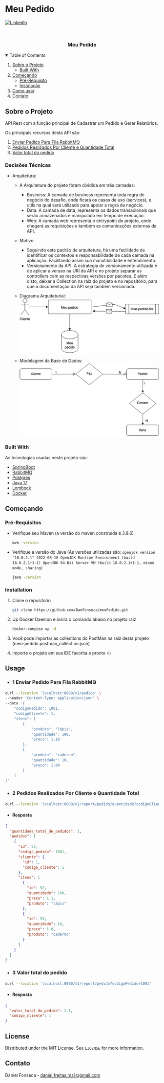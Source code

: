 # Meu Pedido



[![LinkedIn][linkedin-shield]][linkedin-url]

<!-- PROJECT LOGO -->
<br />
<p align="center">
  <a href="https://github.com/othneildrew/Best-README-Template">
 </a>

<h3 align="center">Meu Pedido</h3>




<!-- TABLE OF CONTENTS -->
<details open="open">
  <summary>Table of Contents</summary>
  <ol>
    <li>
      <a href="#about-the-project">Sobre o Projeto</a>
      <ul>
        <li><a href="#built-with">Built With</a></li>
      </ul>
    </li>
    <li>
      <a href="#getting-started">Começando</a>
      <ul>
        <li><a href="#prerequisites">Pré-Requisito</a></li>
        <li><a href="#installation">Instalação</a></li>
      </ul>
    </li>
    <li><a href="#usage">Como usar</a></li>
    <li><a href="#contact">Contato</a></li>
  </ol>
</details>



<!-- ABOUT THE PROJECT -->
## Sobre o Projeto
API Rest com a função principal de Cadastrar um Pedido e Gerar Relatórios.

Os principais recursos desta API são:

<ol>
<li><a href="#1">Enviar Pedido Para Fila RabbitMQ</a></li>
<li><a href="#2">Pedidos Realizados Por Cliente e Quantidade Total</a></li>
<li><a href="#3">Valor total do pedido</a></li>

</ol>

### Decisões Técnicas

* Arquitetura:
    * A Arquitetura do projeto foram dividida em três camadas:
        * Business: A camada de business representa toda regra de negócio do desafio, onde ficará os casos de uso (services),
          e utils na qual será utilizado para apoiar a regra de negócio.
        * Data: A camada de data, representa os dados transacionais que serão armazenados e manipulado em tempo de execução.
        * Web: A camada web representa o entrypoint do projeto, onde chegará as requisições e também as comunicações externas da API.
      
  * Motivo:
    * Seguindo este padrão de arquitetura, há uma facilidade de identificar os contextos e responsabilidade de cada camada na aplicação.
            Facilitando assim sua manutibilidade e entendimento.
    * Versionamento da API: A estrategia de versionamento utilizada é de aplicar a versao na URI da API e no projeto separar as controllers com as respectivas versões por pacotes. E além disto, deixar a Collection na raiz do projeto e no repositório, para que a documentação da API seja também versionada.

  * Diagrama Arquiteturial:
    <img src="arquitetura.drawio.png" alt="Logo">
  
  * Modelagem da Base de Dados:
    <img src="modelagem_bd.png" alt="Logo">

### Built With

As tecnologias usadas neste projeto são:
* [SpringBoot](https://spring.io/projects/spring-boot)
* [RabbitMQ](https://www.rabbitmq.com/)
* [Postgres](https://www.postgresql.org/)
* [Java 17](https://www.oracle.com/java/technologies/javase/jdk17-archive-downloads.html)
* [Lombock](https://projectlombok.org/)
* [Docker](https://www.docker.com/)



<!-- GETTING STARTED -->
## Começando

### Pré-Requisitos

* Verifique seu Maven (a versão do maven construída é 3.8.6)

  ```sh
  mvn -version
  ```

* Verifique a versão do Java (As versões utilizadas são: ````openjdk version "18.0.2.1" 2022-08-18
  OpenJDK Runtime Environment (build 18.0.2.1+1-1)
  OpenJDK 64-Bit Server VM (build 18.0.2.1+1-1, mixed mode, sharing)````

    ```sh
    java -version
    ```

### Installation

1. Clone o repositorio
   ```sh
   git clone https://github.com/DanFonseca/meuPedido.git
   ```
2. Up Docker Daemon e insira o comando abaixo no projeto raiz
   ```sh
   docker-compose up -d
   ```
   
3. Você pode importar as collections do PostMan na raiz desta  projeto 
(meu-pedido.postman_collection.json)
4. Importe o projeto em sua IDE favorita e pronto =)

<!-- USAGE EXAMPLES -->
## Usage

* ### 1 Enviar Pedido Para Fila RabbitMQ

```sh
curl --location 'localhost:8080/v1/pedido' \
--header 'Content-Type: application/json' \
--data '{
    "codigoPedido": 1001,
    "codigoCliente": 1,
    "itens": [
        {
            "produto": "lápis",
            "quantidade": 100,
            "preco": 1.10
        },
        {
            "produto": "caderno",
            "quantidade": 10,
            "preco": 1.00
        }
    ]
}'
   ```

* ### 2 Pedidos Realizados Por Cliente e Quantidade Total
```sh
curl --location 'localhost:8080/v1/report/pedido/quantidade?codigoCliente=1'
   ```

* #### Resposta

```json
{
  "quantidade_total_de_pedidos": 1,
  "pedidos": [
    {
      "id": 52,
      "codigo_pedido": 1001,
      "cliente": {
        "id": 1,
        "codigo_cliente": 1
      },
      "itens": [
        {
          "id": 52,
          "quantidade": 100,
          "preco": 1.1,
          "produto": "lápis"
        },
        {
          "id": 53,
          "quantidade": 10,
          "preco": 1.0,
          "produto": "caderno"
        }
      ]
    }
  ]
}
   ```
 

* ### 3 Valor total do pedido
```sh
curl --location 'localhost:8080/v1/report/pedido?codigoPedido=1001'
   ```
* #### Resposta

```json
{
  "valor_total_do_pedido": 2.1,
  "codigo_cliente": 1
}
   ```

<!-- LICENSE -->
## License

Distributed under the MIT License. See `LICENSE` for more information.



<!-- CONTACT -->
## Contato

Daniel Fonseca  - daniel.freitas.ms1@gmail.com


<!-- MARKDOWN LINKS & IMAGES -->
<!-- https://www.markdownguide.org/basic-syntax/#reference-style-links -->
[stars-shield]: https://img.shields.io/github/stars/othneildrew/Best-README-Template.svg?style=for-the-badge
[stars-url]: https://github.com/othneildrew/Best-README-Template/stargazers
[linkedin-shield]: https://img.shields.io/badge/-LinkedIn-black.svg?style=for-the-badge&logo=linkedin&colorB=555
[linkedin-url]:https://www.linkedin.com/in/%F0%9F%91%A8%F0%9F%8F%BD%E2%80%8D%F0%9F%92%BB-daniel-freitas-28666a134/
